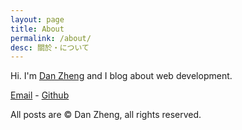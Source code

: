 ```yaml
---
layout: page
title: About
permalink: /about/
desc: 關於・について
---
```

Hi. I'm [Dan Zheng](http://danzheng.em) and I blog about web development.

[Email](mailto:zheng321@purdue.edu) -
[Github](https://github.com/Dan-Zheng)

All posts are &copy; Dan Zheng, all rights reserved.
